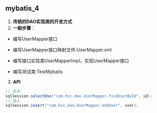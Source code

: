 ## mybatis_4
1. **传统的DAO实现类的开发方式**
2. **一般步骤**：
- 编写UserMapper接口

- 编写UserMapper接口映射文件:UserMapper.xml

- 编写接口实现类UserMapperImpl，实现UserMapper接口

- 编写测试类:TestMybatis

3. **API**
```java
// 查询
sqlSession.selectOne("com.hsc.dao.UserMapper.findUserById", id);
// 插入
sqlSession.insert("com.hsc.dao.UserMapper.addUser", user);

```

